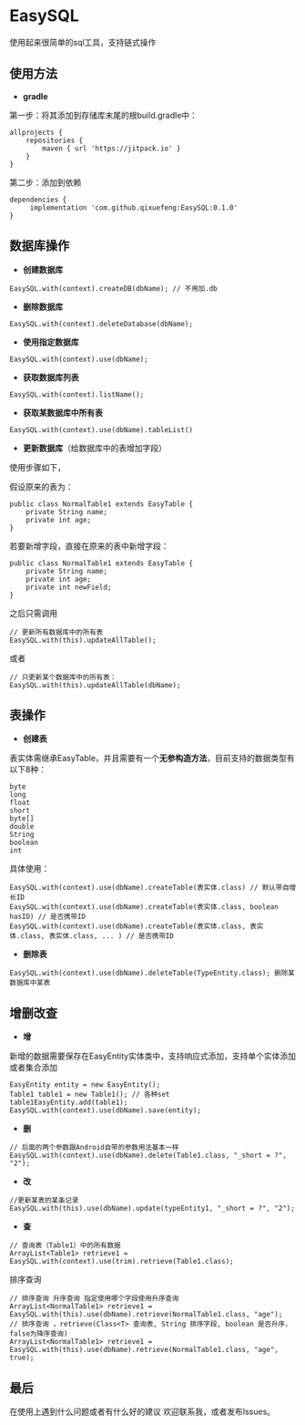 # EasySQL
使用起来很简单的sql工具，支持链式操作

使用方法
--

 - **gradle**

第一步：将其添加到存储库末尾的根build.gradle中：
```
allprojects {
	repositories {
		maven { url 'https://jitpack.io' }
	}
}
```
第二步：添加到依赖

```
dependencies {
     implementation 'com.github.qixuefeng:EasySQL:0.1.0'
}
```


数据库操作
---

 - **创建数据库**

```
EasySQL.with(context).createDB(dbName); // 不用加.db
```

 - **删除数据库**

```
EasySQL.with(context).deleteDatabase(dbName);
```

 - **使用指定数据库**

```
EasySQL.with(context).use(dbName);
```

 - **获取数据库列表**

```
EasySQL.with(context).listName();
```

 - **获取某数据库中所有表**

```
EasySQL.with(context).use(dbName).tableList()
```

 - **更新数据库**（给数据库中的表增加字段）

使用步骤如下，

假设原来的表为：

```
public class NormalTable1 extends EasyTable {
    private String name;
    private int age;
}
```
若要新增字段，直接在原来的表中新增字段：

```
public class NormalTable1 extends EasyTable {
    private String name;
    private int age;
    private int newField;
}
```
之后只需调用

```
// 更新所有数据库中的所有表
EasySQL.with(this).updateAllTable();
```
或者

```
// 只更新某个数据库中的所有表：
EasySQL.with(this).updateAllTable(dbName);
```

表操作
---

 - **创建表**

表实体需继承EasyTable，并且需要有一个**无参构造方法**，目前支持的数据类型有以下8种：

```
byte
long
float
short
byte[]
double
String
boolean
int
```
具体使用：
```
EasySQL.with(context).use(dbName).createTable(表实体.class) // 默认带自增长ID
EasySQL.with(context).use(dbName).createTable(表实体.class, boolean hasID) // 是否携带ID
EasySQL.with(context).use(dbName).createTable(表实体.class, 表实体.class, 表实体.class, ... ) // 是否携带ID
```

 - **删除表**

```
EasySQL.with(context).use(dbName).deleteTable(TypeEntity.class); 删除某数据库中某表
```

增删改查
----

 - **增**

新增的数据需要保存在EasyEntity实体类中，支持响应式添加，支持单个实体添加或者集合添加
```
EasyEntity entity = new EasyEntity();
Table1 table1 = new Table1(); // 各种set
table1EasyEntity.add(table1);
EasySQL.with(context).use(dbName).save(entity);
```

 - **删**

```
// 后面的两个参数跟Android自带的参数用法基本一样
EasySQL.with(context).use(dbName).delete(Table1.class, "_short = ?", "2");

```

 - **改**

```
//更新某表的某条记录
EasySQL.with(this).use(dbName).update(typeEntity1, "_short = ?", "2");
```

 - **查**

```
// 查询表（Table1）中的所有数据
ArrayList<Table1> retrieve1 = EasySQL.with(context).use(trim).retrieve(Table1.class);
```
排序查询

```
// 排序查询 升序查询 指定使用哪个字段使用升序查询
ArrayList<NormalTable1> retrieve1 = EasySQL.with(this).use(dbName).retrieve(NormalTable1.class, "age");
// 排序查询 ，retrieve(Class<T> 查询表, String 排序字段, boolean 是否升序，false为降序查询)
ArrayList<NormalTable1> retrieve1 = EasySQL.with(this).use(dbName).retrieve(NormalTable1.class, "age", true);
```

最后
--
在使用上遇到什么问题或者有什么好的建议 欢迎联系我，或者发布Issues。